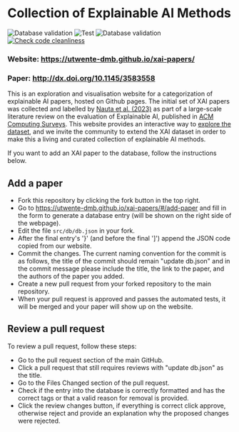 # Collection of Explainable AI Methods
![Database validation](https://github.com/utwente-dmb/xai-papers/actions/workflows/main.yml/badge.svg)
![Test](https://github.com/utwente-dmb/xai-papers/actions/workflows/test.yml/badge.svg)
![Database validation](https://github.com/utwente-dmb/xai-papers/actions/workflows/deploy.yml/badge.svg)
[![Check code cleanliness](https://github.com/utwente-dmb/xai-papers/actions/workflows/linter.yml/badge.svg)](https://github.com/utwente-dmb/xai-papers/actions/workflows/linter.yml)


### Website: https://utwente-dmb.github.io/xai-papers/
### Paper: http://dx.doi.org/10.1145/3583558
This is an exploration and visualisation website for a categorization of explainable AI papers, hosted on Github pages. The initial set of XAI papers was collected and labelled by [Nauta et al. (2023)](http://dx.doi.org/10.1145/3583558) as part of a large-scale literature review on the evaluation of Explainable AI, published in [ACM Computing Surveys](https://dl.acm.org/doi/10.1145/3583558). This website provides an interactive way to [explore the dataset](https://utwente-dmb.github.io/xai-papers/#/papers), and we invite the community to extend the XAI dataset in order to make this a living and curated collection of explainable AI methods. 

If you want to add an XAI paper to the database, follow the instructions below.

## Add a paper
- Fork this repository by clicking the fork button in the top right.
- Go to https://utwente-dmb.github.io/xai-papers/#/add-paper and fill in the form to generate a database entry (will be shown on the right side of the webpage).
- Edit the file ```src/db/db.json``` in your fork.
- After the final entry's '}' (and before the final ']') append the JSON code copied from our website.
- Commit the changes. The current naming convention for the commit is as follows, the title of the commit should remain "update db.json" and in the commit message please include the title, the link to the paper, and the authors of the paper you added.
- Create a new pull request from your forked repository to the main repository. 
- When your pull request is approved and passes the automated tests, it will be merged and your paper will show up on the website.

## Review a pull request
To review a pull request, follow these steps:
- Go to the pull request section of the main GitHub.
- Click a pull request that still requires reviews with "update db.json" as the title.
- Go to the Files Changed section of the pull request.
- Check if the entry into the database is correctly formatted and has the correct tags or that a valid reason for removal is provided.
- Click the review changes button, if everything is correct click approve, otherwise reject and provide an explanation why the proposed changes were rejected. 
